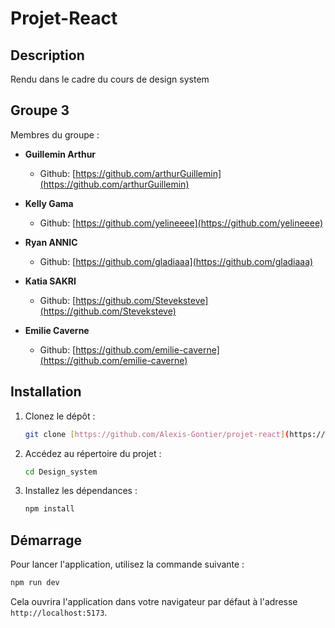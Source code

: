# Projet-React

## Description

Rendu dans le cadre du cours de design system

## Groupe 3

Membres du groupe :
- **Guillemin Arthur**
   - Github: [https://github.com/arthurGuillemin](https://github.com/arthurGuillemin)

- **Kelly Gama**
   - Github: [https://github.com/yelineeee](https://github.com/yelineeee)

- **Ryan ANNIC**
   - Github: [https://github.com/gladiaaa](https://github.com/gladiaaa)

- **Katia SAKRI**
   - Github: [https://github.com/Steveksteve](https://github.com/Steveksteve)

- **Emilie Caverne**
   - Github: [https://github.com/emilie-caverne](https://github.com/emilie-caverne)

## Installation

1. Clonez le dépôt :
    ```bash
    git clone [https://github.com/Alexis-Gontier/projet-react](https://github.com/arthurGuillemin/design_system
    ```

2. Accédez au répertoire du projet :

    ```bash
    cd Design_system
    ```

3. Installez les dépendances :
    ```bash
    npm install
    ```
## Démarrage
Pour lancer l'application, utilisez la commande suivante :

   ```bash
   npm run dev
   ```
Cela ouvrira l'application dans votre navigateur par défaut à l'adresse `http://localhost:5173`.
